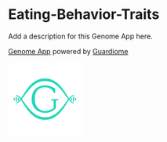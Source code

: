 # Eating-Behavior-Traits

Add a description for this Genome App here.

[Genome App](https://www.guardiome.com/genome-apps-index/) powered by [Guardiome](https://www.guardiome.com/)
<div>
    <img src="media/guardiome-logo.png" width=150 height=150>
</div>

